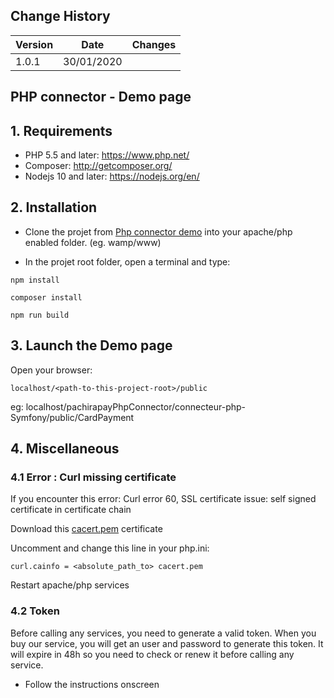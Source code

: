 ## Change History

| Version |    Date    | Changes |
| ------- | :--------: | ------: |
| 1.0.1   | 30/01/2020 |         |

## PHP connector - Demo page

## 1. Requirements

- PHP 5.5 and later: https://www.php.net/
- Composer: http://getcomposer.org/
- Nodejs 10 and later: https://nodejs.org/en/

## 2. Installation

- Clone the projet from [Php connector demo](http://tfs.cdbdx.biz:8080/tfs/DefaultCollection/PaymentSAAS/_git/connecteur-php-Symfony) into your apache/php enabled folder. (eg. wamp/www)

- In the projet root folder, open a terminal and type:

```
npm install
```

```
composer install
```

```
npm run build
```

## 3. Launch the Demo page

Open your browser:

```
localhost/<path-to-this-project-root>/public
```

eg: localhost/pachirapayPhpConnector/connecteur-php-Symfony/public/CardPayment

## 4. Miscellaneous

### 4.1 Error : Curl missing certificate

If you encounter this error: Curl error 60, SSL certificate issue: self signed certificate in certificate chain

Download this [cacert.pem](https://curl.haxx.se/docs/caextract.html) certificate

Uncomment and change this line in your php.ini:

```
curl.cainfo = <absolute_path_to> cacert.pem
```

Restart apache/php services

### 4.2 Token

Before calling any services, you need to generate a valid token.
When you buy our service, you will get an user and password to generate this token.
It will expire in 48h so you need to check or renew it before calling any service.

- Follow the instructions onscreen
